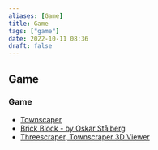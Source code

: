 ```yaml
---
aliases: [Game]
title: Game
tags: ["game"]
date: 2022-10-11 08:36
draft: false
---
```


## Game

### Game

- [Townscaper](https://oskarstalberg.com/Townscaper/)
- [Brick Block - by Oskar Stålberg](https://oskarstalberg.com/game/house/index.html)
- [Threescraper, Townscraper 3D Viewer](https://meliharvey.github.io/threescaper/)
